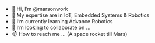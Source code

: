 - 👋 Hi, I’m @marsonwork
- 👀 My expertise are in IoT, Embedded Systems & Robotics
- 🌱 I’m currently learning Advance Robotics
- 💞️ I’m looking to collaborate on ...
- 📫 How to reach me ... (A space rocket till Mars)

<!---
marsonwork/marsonwork is a ✨ special ✨ repository because its `README.md` (this file) appears on your GitHub profile.
You can click the Preview link to take a look at your changes.
--->
